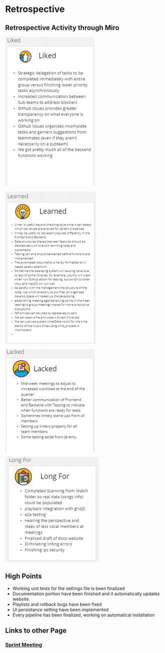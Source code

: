 # Retrospective

## Retrospective Activity through Miro
![Miro Page](/admin/misc/images/retrospective1.png "Retrospective")

![Miro Page](/admin/misc/images/retrospective2.png "Retrospective")

![Miro Page](/admin/misc/images/retrospective3.png "Retrospective")

![Miro Page](/admin/misc/images/retrospective4.png "Retrospective")


## High Points
* Working unit tests for the settings file is been finalized
* Documentation portion have been finished and it automatically updates website.
* Playlists and rollback bugs have been fixed
* UI persistance setting have been implemented
* Every pipeline has been finalized, working on automatical installation

## Links to other Page
### [Sprint Meeting](112922-sprint-meeting.md)
